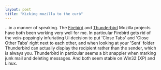 ```yaml
---
layout: post
title: "Kicking mozilla to the curb"
---
```




...in a manner of speaking. The <a href="http://mozilla.org/products/firebird/">Firebird</a> and <a href="http://mozilla.org/projects/thunderbird/">Thunderbird</a> Mozilla projects have both been working very well for me. In particular Firebird gets rid of the vein-poppingly infuriating UI decision to put 'Close Tabs' and 'Close Other Tabs' right next to each other, and when looking at your 'Sent' folder Thunderbird can actually display the recipient rather than the sender, which is always you. Thunderbird in particular seems a bit snappier when marking junk mail and deleting messages. And both seem stable on Win32 (XP) and Linux. 


